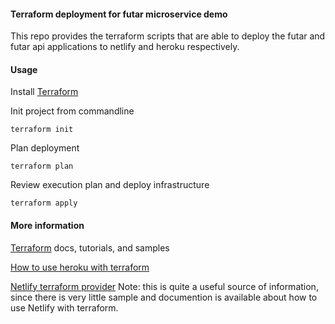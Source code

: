 #### Terraform deployment for futar microservice demo

This repo provides the terraform scripts that are able to deploy the futar and futar api applications to netlify and heroku respectively. 

#### Usage

Install [Terraform](https://www.terraform.io/)

Init project from commandline

```terraform init```

Plan deployment

```terraform plan```

Review execution plan and deploy infrastructure

```terraform apply```

#### More information

[Terraform](https://www.terraform.io/) docs, tutorials, and samples

[How to use heroku with terraform](https://devcenter.heroku.com/articles/using-terraform-with-heroku)

[Netlify terraform provider](https://github.com/terraform-providers/terraform-provider-netlify) Note: this is quite a useful source of information, since there is very little sample and documention is available about how to use Netlify with terraform. 